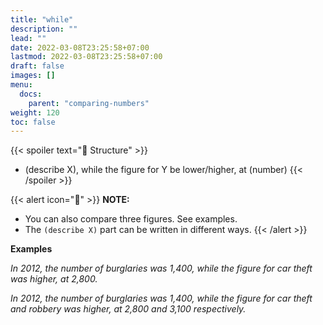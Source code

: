 ```yaml
---
title: "while"
description: ""
lead: ""
date: 2022-03-08T23:25:58+07:00
lastmod: 2022-03-08T23:25:58+07:00
draft: false
images: []
menu:
  docs:
    parent: "comparing-numbers"
weight: 120
toc: false
---
```


{{< spoiler text="🌱 Structure" >}}

- (describe X), while the figure for Y be lower/higher, at (number)
  {{< /spoiler >}}

{{< alert icon="📝" >}}
**NOTE:**

- You can also compare three figures. See examples.
- The `(describe X)` part can be written in different ways.
  {{< /alert >}}

**Examples**

_In 2012, the number of burglaries was 1,400, while the figure for car theft was higher, at 2,800._

_In 2012, the number of burglaries was 1,400, while the figure for car theft and robbery was higher, at 2,800 and 3,100 respectively._
